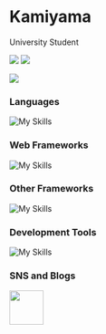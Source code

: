 # Kamiyama
University Student


<p style="align="left" height="150px">
  <img src="https://github-readme-stats.vercel.app/api/top-langs/?username=kamiyama-fol">
  <img src="https://github-readme-stats.vercel.app/api?username=kamiyama-fol">
</p>
<p>
  <img src="https://github-profile-trophy.vercel.app/?username=kamiyama-fol">
</p>

### Languages<br>
![My Skills](https://skillicons.dev/icons?i=c,cpp,java,js,php,ruby,sqlite,html,css&theme=light)

### Web Frameworks<br>
![My Skills](https://skillicons.dev/icons?i=rails,laravel&theme=light)

### Other Frameworks
![My Skills](https://skillicons.dev/icons?i=nodejs,arduino,flutter,unity,&theme=light)

### Development Tools
![My Skills](https://skillicons.dev/icons?i=git,github,docker,vscode&theme=light)

### SNS and Blogs

<a href="https://qiita.com/kamiyama-fol"><img style="height:60px;" src="https://github.com/KoukiFOL/KoukiFOL/assets/92080227/7af4f737-82bc-48b4-954a-4a987ef2ce48"></a>


